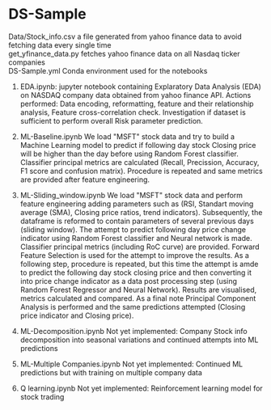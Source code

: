 # DS-Sample
Data/Stock_info.csv a file generated from yahoo finance data to avoid fetching data every single time  
get_yfinance_data.py fetches yahoo finance data on all Nasdaq ticker companies   
DS-Sample.yml Conda environment used for the notebooks  
  
1. EDA.ipynb: jupyter notebook containing Explaratory Data Analysis (EDA) on NASDAQ company data obtained from yahoo finance API. Actions performed: Data encoding, reformatting, feature and their relationship analysis, Feature cross-correlation check.  Investigation if dataset is sufficient to perform overall Risk parameter prediction.  
  
2. ML-Baseline.ipynb We load "MSFT" stock data and try to build a Machine Learning model to predict if following day stock Closing price will be higher than the day before using Random Forest classifier. Classifier principal metrics are calculated (Recall, Precission, Accuracy, F1 score and confusion matrix). Procedure is repeated and same metrics are provided after feature engineering.  
  
3. ML-Sliding_window.ipynb We load "MSFT" stock data and perform feature engineering adding parameters such as (RSI, Standart moving average (SMA), Closing price ratios, trend indicators). Subsequently, the dataframe is reformed to contain parameters of several previous days (sliding window). The attempt to predict following day price change indicator using Random Forest classifier and Neural network is made. Classifier principal metrics (including RoC curve) are provided. Forward Feature Selection is used for the attempt to improve the results. As a following step, procedure is repeated, but this time the attempt is amde to predict the following day stock closing price and then converting it into price change indicator as a data post processing step (using Random Forest Regressor and Neural Network). Results are visualised, metrics calculated and compared. As a final note Principal Component Analysis is performed and the same predictions attempted (Closing price indicator and Closing price).  
  
4. ML-Decomposition.ipynb Not yet implemented: Company Stock info decomposition into seasonal variations and continued attempts into ML predictions  
  
5. ML-Multiple Companies.ipynb Not yet implemented: Continued ML predictions but with training on multiple company data  
  
6. Q learning.ipynb Not yet implemented: Reinforcement learning model for stock trading  



